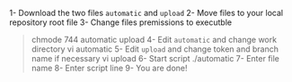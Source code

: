 1- Download the two files `automatic` and `upload`
2- Move files to your local repository root file
3- Change files premissions to executble
> chmode 744 automatic upload
4- Edit `automatic` and change work directory
> vi automatic
5- Edit `upload` and change token and branch name if necessary
> vi upload
6- Start script
> ./automatic
7- Enter file name
8- Enter script line
9- You are done!

